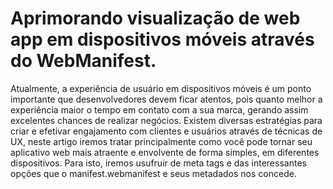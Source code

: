 # Aprimorando visualização de web app em dispositivos móveis através do WebManifest.
 
Atualmente, a experiência de usuário em dispositivos móveis é um ponto importante que desenvolvedores devem ficar atentos, pois quanto melhor a experiência maior o tempo em contato com a sua marca, gerando assim excelentes chances de realizar negócios.
Existem diversas estratégias para criar e efetivar engajamento com clientes e usuários através de técnicas de UX, neste artigo iremos tratar principalmente como você pode tornar seu aplicativo web mais atraente e envolvente de forma simples, em diferentes dispositivos.
Para isto, iremos usufruir de meta tags e das interessantes opções que o manifest.webmanifest e seus metadados nos concede. 
